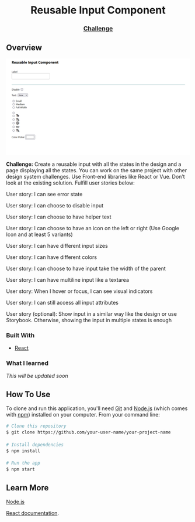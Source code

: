 <h1 align="center">Reusable Input Component</h1>

<div align="center">
  <h3>  
    <a href="https://devchallenges.io/challenges/TSqutYM4c5WtluM7QzGp">
      Challenge
    </a>
  </h3>
</div>

## Overview

![screenshot](input-screenshot.png)

**Challenge:** Create a reusable input with all the states in the design and a page displaying all the states. You can work on the same project with other design system challenges. Use Front-end libraries like React or Vue. Don’t look at the existing solution. Fulfill user stories below:

User story: I can see error state

User story: I can choose to disable input

User story: I can choose to have helper text

User story: I can choose to have an icon on the left or right (Use Google Icon and at least 5 variants)

User story: I can have different input sizes

User story: I can have different colors

User story: I can choose to have input take the width of the parent

User story: I can have multiline input like a textarea

User story: When I hover or focus, I can see visual indicators

User story: I can still access all input attributes

User story (optional): Show input in a similar way like the design or use Storybook. Otherwise, showing the input in multiple states is enough

### Built With

- [React](https://reactjs.org/)

### What I learned

_This will be updated soon_

## How To Use

<!-- Example:  -->

To clone and run this application, you'll need [Git](https://git-scm.com) and [Node.js](https://nodejs.org/en/download/) (which comes with [npm](http://npmjs.com)) installed on your computer. From your command line:

```bash
# Clone this repository
$ git clone https://github.com/your-user-name/your-project-name

# Install dependencies
$ npm install

# Run the app
$ npm start
```

## Learn More

[Node.js](https://nodejs.org/)

[React documentation](https://reactjs.org/).
